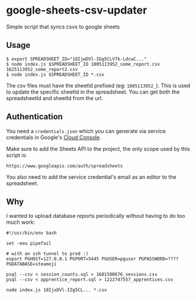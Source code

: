
# google-sheets-csv-updater

Simple script that syncs csvs to google sheets

## Usage

```
$ export SPREADSHEET_ID="18IjwDVl-IGg5CLV7k-LdcwC..."
$ node index.js $SPREADSHEET_ID 1005113952_some_report.csv 1625113952_some_report2.csv 
$ node index.js $SPREADSHEET_ID *.csv
```

The csv files must have the sheetId prefixed (eg: `1005113952_`). This is used
to update the specific sheetId in the spreadsheet. You can get both the
spreadsheetId and sheetId from the url.

## Authentication

You need a `credentials.json` which you can generate via service credentials in
Google's [Cloud Console](https://console.cloud.google.com).

Make sure to add the Sheets API to the project, the only scope used by this script is:

`https://www.googleapis.com/auth/spreadsheets`

You also need to add the service credential's email as an editor to the spreadsheet.

## Why

I wanted to upload database reports periodically without having to do too much work:

```
#!/usr/bin/env bash

set -eou pipefail

# with an ssh tunnel to prod :)
export PGHOST=127.0.0.1 PGPORT=5445 PGUSER=pguser PGPASSWORD=???? PGDATABASE=steamoji

psql --csv < session_counts.sql > 1601500676_sessions.csv
psql --csv < apprentice_report.sql > 1222747557_apprentices.csv

node index.js 18IjxDVl-IZg5CL... *.csv
```
